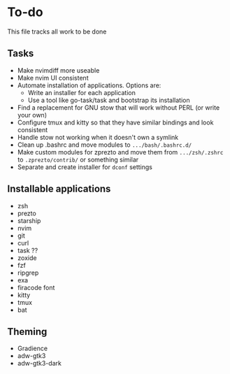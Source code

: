 # To-do

This file tracks all work to be done

## Tasks

* Make nvimdiff more useable
* Make nvim UI consistent
* Automate installation of applications. Options are:
    * Write an installer for each application
    * Use a tool like go-task/task and bootstrap its installation 
* Find a replacement for GNU stow that will work without PERL (or write your own)
* Configure tmux and kitty so that they have similar bindings and look consistent
* Handle stow not working when it doesn't own a symlink
* Clean up .bashrc and move modules to `.../bash/.bashrc.d/`
* Make custom modules for zprezto and move them from `.../zsh/.zshrc` to `.zprezto/contrib/` or something similar
* Separate and create installer for `dconf` settings

## Installable applications
* zsh
* prezto
* starship
* nvim
* git
* curl
* task ??
* zoxide
* fzf
* ripgrep
* exa
* firacode font
* kitty
* tmux
* bat

## Theming
* Gradience
* adw-gtk3
* adw-gtk3-dark
